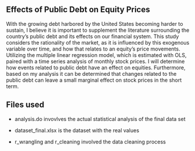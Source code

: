 ## Effects of Public Debt on Equity Prices

With the growing debt harbored by the United States becoming harder to sustain, I believe it is important to supplement the literature surrounding the country’s public debt and 
its effects on our financial system. This study considers the rationality of the market, as it is influenced by this exogenous variable over time, and how that relates to an equity’s 
price movements. Utilizing the multiple linear regression model, which is estimated with OLS, paired with a time series analysis of monthly stock prices. I will determine how events 
related to public debt have an effect on equities. Furthermore, based on my analysis it can be determined that changes related to the public debt can leave a small marginal effect on stock prices in the short term.   

## Files used
- analysis.do invovlves the actual statistical analysis of the final data set

- dataset_final.xlsx is the dataset with the real values 

- r_wrangling and r_cleaning involved the data cleaning process



